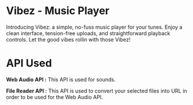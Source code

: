 
# Vibez - Music Player


Introducing Vibez: a simple, no-fuss music player for your tunes. Enjoy a clean interface, tension-free uploads, and straightforward playback controls. Let the good vibes rollin with those Vibez!

# API Used
**Web Audio API :**  This API is used for sounds.

**File Reader API :** This API is used to convert your selected files into URL in order to be used for the Web Audio API.